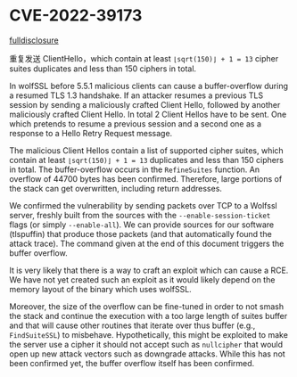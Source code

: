 # CVE-2022-39173

[fulldisclosure](https://seclists.org/fulldisclosure/2022/Oct/24)

重复发送 ClientHello，which contain at least `⌊sqrt(150)⌋ + 1 = 13` cipher suites duplicates and less than
150 ciphers in total.

In wolfSSL before 5.5.1 malicious clients can cause a buffer-overflow
during a resumed TLS 1.3 handshake. If an attacker resumes a previous
TLS session by sending a maliciously crafted Client Hello, followed by
another maliciously crafted Client Hello. In total 2 Client Hellos
have to be sent. One which pretends to resume a previous session and a
second one as a response to a Hello Retry Request message.

The malicious Client Hellos contain a list of supported cipher suites,
which contain at least `⌊sqrt(150)⌋ + 1 = 13` duplicates and less than
150 ciphers in total. The buffer-overflow occurs in the `RefineSuites`
function. An overflow of 44700 bytes has been confirmed. Therefore,
large portions of the stack can get overwritten, including return
addresses.

We confirmed the vulnerability by sending packets over TCP to a
Wolfssl server, freshly built from the sources with the
`--enable-session-ticket` flags (or simply `--enable-all`). We can
provide sources for our software (tlspuffin) that produce those
packets (and that automatically found the attack trace). The command
given at the end of this document triggers the buffer overflow.

It is very likely that there is a way to craft an exploit which can
cause a RCE. We have not yet created such an exploit as it would
likely depend on the memory layout of the binary which uses wolfSSL.

Moreover, the size of the overflow can be fine-tuned in order to not
smash the stack and continue the execution with a too large length of
suites buffer and that will cause other routines that iterate over
thus buffer (e.g., `FindSuiteSSL`) to misbehave. Hypothetically, this
might be exploited to make the server use a cipher it should not
accept such as `nullcipher` that would open up new attack vectors such
as downgrade attacks.
While this has not been confirmed yet, the buffer overflow itself has
been confirmed.